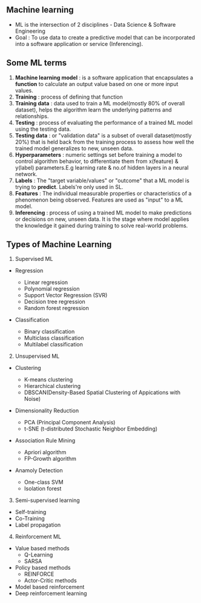 ## Machine learning
- ML is the intersection of 2 disciplines - Data Science & Software Engineering
- Goal : To use data to create a predictive model that can be incorporated into a software application or service (Inferencing).

## Some ML terms
1. **Machine learning model** : is a software application that encapsulates a **function** to calculate an output value based on one or more input values.
2. **Training** : process of defining that function
3. **Training data** : data used to train a ML model(mostly 80% of overall dataset), helps the algorithm learn the underlying patterns and relationships.
4. **Testing** : process of evaluating the performance of a trained ML model using the testing data.
5. **Testing data** : or "validation data" is a subset of overall dataset(mostly 20%) that is held back from the training process to assess how well the trained model generalizes to new, unseen data.
6. **Hyperparameters** : numeric settings set before training a model  to control algorithm behavior, to differentiate them from x(feature) & y(label) parameters.E.g learning rate & no.of hidden layers in a neural network.
7. **Labels** : The "target variable/values" or "outcome" that a ML model is trying to **predict**. Labels're only used in SL.
8. **Features** : The individual measurable properties or characteristics of a phenomenon being observed. Features are used as "input" to a ML model.
9. **Inferencing** : process of using a trained ML model to make predictions or decisions on new, unseen data. It is the stage where model applies the knowledge it gained during training to solve real-world problems.

## Types of Machine Learning
1. Supervised ML
 - Regression
   - Linear regression
   - Polynomial regression
   - Support Vector Regression (SVR)
   - Decision tree regression
   - Random forest regression

 - Classification
   - Binary classification
   - Multiclass classification
   - Multilabel classification


2. Unsupervised ML
 - Clustering
   - K-means clustering
   - Hierarchical clustering
   - DBSCAN(Density-Based Spatial Clustering of Appications with Noise)

 - Dimensionality Reduction
   - PCA (Principal Component Analysis)
   - t-SNE (t-distributed Stochastic Neighbor Embedding)

 - Association Rule Mining
   - Apriori algorithm
   - FP-Growth  algorithm

 - Anamoly Detection
   - One-class SVM
   - Isolation forest

3. Semi-supervised learning
 - Self-training 
 - Co-Training
 - Label propagation

4. Reinforcement ML
 - Value based methods 
   - Q-Learning
   - SARSA
 - Policy based methods
   -  REINFORCE
   - Actor-Critic methods
 - Model based reinforcement
 - Deep reinforcement learning
